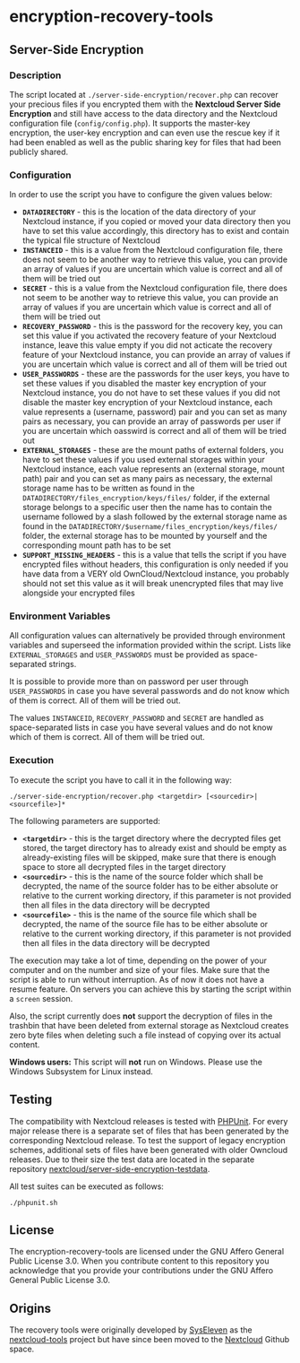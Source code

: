 # encryption-recovery-tools

## Server-Side Encryption

### Description

The script located at `./server-side-encryption/recover.php` can recover your precious files if you encrypted them with the **Nextcloud Server Side Encryption** and still have access to the data directory and the Nextcloud configuration file (`config/config.php`).
It supports the master-key encryption, the user-key encryption and can even use the rescue key if it had been enabled as well as the public sharing key for files that had been publicly shared.

### Configuration

In order to use the script you have to configure the given values below:

* **`DATADIRECTORY`** - this is the location of the data directory of your Nextcloud instance, if you copied or moved your data directory then you have to set this value accordingly, this directory has to exist and contain the typical file structure of Nextcloud
* **`INSTANCEID`** - this is a value from the Nextcloud configuration file, there does not seem to be another way to retrieve this value, you can provide an array of values if you are uncertain which value is correct and all of them will be tried out
* **`SECRET`** - this is a value from the Nextcloud configuration file, there does not seem to be another way to retrieve this value, you can provide an array of values if you are uncertain which value is correct and all of them will be tried out
* **`RECOVERY_PASSWORD`** - this is the password for the recovery key, you can set this value if you activated the recovery feature of your Nextcloud instance, leave this value empty if you did not acticate the recovery feature of your Nextcloud instance, you can provide an array of values if you are uncertain which value is correct and all of them will be tried out
* **`USER_PASSWORDS`** - these are the passwords for the user keys, you have to set these values if you disabled the master key encryption of your Nextcloud instance, you do not have to set these values if you did not disable the master key encryption of your Nextcloud instance, each value represents a (username, password) pair and you can set as many pairs as necessary, you can provide an array of passwords per user if you are uncertain which oasswird is correct and all of them will be tried out
* **`EXTERNAL_STORAGES`** - these are the mount paths of external folders, you have to set these values if you used external storages within your Nextcloud instance, each value represents an (external storage, mount path) pair and you can set as many pairs as necessary, the external storage name has to be written as found in the `DATADIRECTORY/files_encryption/keys/files/` folder, if the external storage belongs to a specific user then the name has to contain the username followed by a slash followed by the external storage name as found in the `DATADIRECTORY/$username/files_encryption/keys/files/` folder, the external storage has to be mounted by yourself and the corresponding mount path has to be set
* **`SUPPORT_MISSING_HEADERS`** - this is a value that tells the script if you have encrypted files without headers, this configuration is only needed if you have data from a VERY old OwnCloud/Nextcloud instance, you probably should not set this value as it will break unencrypted files that may live alongside your encrypted files

### Environment Variables

All configuration values can alternatively be provided through environment variables and superseed the information provided within the script.
Lists like `EXTERNAL_STORAGES` and `USER_PASSWORDS` must be provided as space-separated strings.

It is possible to provide more than on password per user through `USER_PASSWORDS` in case you have several passwords and do not know which of them is correct. All of them will be tried out.

The values `INSTANCEID`, `RECOVERY_PASSWORD` and `SECRET` are handled as space-separated lists in case you have several values and do not know which of them is correct. All of them will be tried out.

### Execution

To execute the script you have to call it in the following way:

```
./server-side-encryption/recover.php <targetdir> [<sourcedir>|<sourcefile>]*
```

The following parameters are supported:

* **`<targetdir>`** - this is the target directory where the decrypted files get stored, the target directory has to already exist and should be empty as already-existing files will be skipped, make sure that there is enough space to store all decrypted files in the target directory
* **`<sourcedir>`** - this is the name of the source folder which shall be decrypted, the name of the source folder has to be either absolute or relative to the current working directory, if this parameter is not provided then all files in the data directory will be decrypted
* **`<sourcefile>`** - this is the name of the source file which shall be decrypted, the name of the source file has to be either absolute or relative to the current working directory, if this parameter is not provided then all files in the data directory will be decrypted

The execution may take a lot of time, depending on the power of your computer and on the number and size of your files.
Make sure that the script is able to run without interruption.
As of now it does not have a resume feature.
On servers you can achieve this by starting the script within a `screen` session.

Also, the script currently does **not** support the decryption of files in the trashbin that have been deleted from external storage as Nextcloud creates zero byte files when deleting such a file instead of copying over its actual content.

**Windows users:**
This script will **not** run on Windows. Please use the Windows Subsystem for Linux instead.

## Testing

The compatibility with Nextcloud releases is tested with [PHPUnit](https://phpunit.de).
For every major release there is a separate set of files that has been generated by the corresponding Nextcloud release. To test the support of legacy encryption schemes, additional sets of files have been generated with older Owncloud releases. Due to their size the test data are located in the separate repository [nextcloud/server-side-encryption-testdata](https://github.com/nextcloud/server-side-encryption-testdata).

All test suites can be executed as follows:

```
./phpunit.sh
```

## License

The encryption-recovery-tools are licensed under the GNU Affero General Public License 3.0.
When you contribute content to this repository you acknowledge that you provide your contributions under the GNU Affero General Public License 3.0.

## Origins

The recovery tools were originally developed by [SysEleven](https://www.syseleven.de/) as the [nextcloud-tools](https://github.com/syseleven/nextcloud-tools) project but have since been moved to the [Nextcloud](https://nextcloud.com) Github space.
